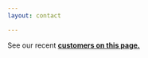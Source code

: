 ```yaml
---
layout: contact

---
```


<p>See our recent  <b><a href="https://www.apexvalue.com/customers">customers on this page.</a></b><br>
        <br><br><br>
    </p>
        